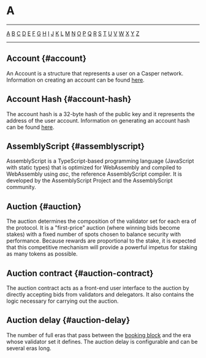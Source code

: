 # A

---

[A](A.md) [B](B.md) [C](C.md) [D](D.md) [E](E.md) [F](F.md) [G](G.md) [H](H.md) [I](I.md) [J](J.md) [K](K.md) [L](L.md) [M](M.md) [N](N.md) [O](O.md) [P](P.md) [Q](Q.md) [R](R.md) [S](S.md) [T](T.md) [U](U.md) [V](V.md) [W](W.md) [X](X.md) [Y](Y.md) [Z](Z.md)

---

## Account {#account}

An Account is a structure that represents a user on a Casper network. Information on creating an account can be found [here](/design/casper-design/#accounts-head).

## Account Hash {#account-hash}

The account hash is a 32-byte hash of the public key and it represents the address of the user account. Information on generating an account hash can be found [here](/faq/faq-general/#accounts).

## AssemblyScript {#assemblyscript}

AssemblyScript is a TypeScript-based programming language (JavaScript with static types) that is optimized for WebAssembly and compiled to WebAssembly using _asc_, the reference AssemblyScript compiler. It is developed by the AssemblyScript Project and the AssemblyScript community.

## Auction {#auction}

The auction determines the composition of the validator set for each era of the protocol. It is a "first-price" auction (where winning bids become stakes) with a fixed number of spots chosen to balance security with performance. Because rewards are proportional to the stake, it is expected that this competitive mechanism will provide a powerful impetus for staking as many tokens as possible.

## Auction contract {#auction-contract}

The auction contract acts as a front-end user interface to the auction by directly accepting bids from validators and delegators. It also contains the logic necessary for carrying out the auction.

## Auction delay {#auction-delay}

The number of full eras that pass between the [booking block](B.md#booking-block) and the era whose validator set it defines. The auction delay is configurable and can be several eras long.
